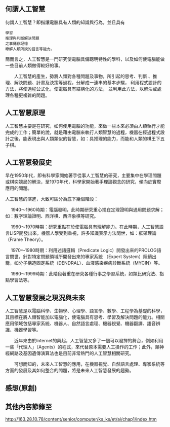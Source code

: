 ## 何謂人工智慧

何謂人工智慧？即指讓電腦具有人類的知識與行為，並且具有

    學習
    推理與判斷解決問題
    之事儲存記憶
    瞭解人類所說的語言等能力。

簡而言之，人工智慧是一門研究使電腦具備聰明特性的學科，以及如何使電腦能做一些目前人類做得較好的事。

　　人工智慧的產生，勢將人類對各種問題及事物，所引起的思考、判斷 、推理、解決問題、計畫及決策等過程，分解成一連串的基本步驟， 利用程式設計的方法，將使過程公式化，使電腦具有結構化的方法， 並利用此方法，以解決或處理各種更複雜的問題。

## 人工智慧原理
人工智慧主要是在研究，如何使用電腦的功能，來做一些本來必須由人類執行才能完成的工作；簡單的說，就是藉由電腦來執行人類智慧的過程，機器在經過程式設計之後，能表現出與人類類似的智慧，如：具推理的能力，而能和人類的棋王下五子棋。

## 人工智慧發展史
早在1950年代，即有科學家開始著手從事人工智慧的研究，主要集中在學理問題或棋奕競局的解決，至1970年代，科學家開始著手理論觀念的研究，傾向於實際應用的問題。

人工智慧的演進，大致可區分為底下幾個階段：

　 1940～1960時期：電腦發明，此時期研究重心擺在定理證明與通用問題求解；如：數字理論證明、西洋棋、西洋象棋等研究。

　 1960～1970時期：研究重點在於使電腦具有理解能力。在此時期，人工智慧語言LISP開發出來，機器人學受到重視，許多知識表示方法問世，如：框架理論（Frame Theory）。

　 1970～1980時期：利用述語邏輯（Predicate Logic）開發出來的PROLOG語言問世，針對特定問題領域所開發出來的專家系統
（Expert System）陸續出籠，如分子構造固定系統（DENDRAL）、血液感染疾病診斷系統（MYCIN）等。

　 1980～1999時期：此階段著重在研究各種行事之學習系統，如類比研究法、指點學習法等。

## 人工智慧發展之現況與未來

   人工智慧是以電腦科學、生物學、心理學、語言學、數學、工程學為基礎的科學，其目標在將人類智能加以電腦化，使電腦具有思考、學習及解決問題的能力。相關應用領域包括專家系統、機器人、自然語言處理、機器視覺、機器翻譯、語音辨識、機器學習等。

　　近年來由於Internet的興起，人工智慧又多了一個可以發揮的舞台，例如利用一些「代理人」（Agents）的程式，來代替原本需要人工操作的工作；此外，類神經網路及基因遺傳演算法也是目前非常熱門的人工智慧相關研究。

　　可想而知的，未來人工智慧的應用，在機器視覺、自然語言處理、專家系統等方面的發展及其如何整合的問題，將是未來人工智慧發展的趨勢。
## 感想(原創)


## 其他內容節錄至
http://163.28.10.78/content/senior/computer/ks_ks/et/ai/chap1/index.htm

